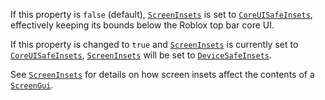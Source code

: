 If this property is `false` (default),
[`ScreenInsets`](https://create.roblox.com/docs/reference/engine/classes/ScreenGui#ScreenInsets) is set to
[`CoreUISafeInsets`](https://create.roblox.com/docs/reference/engine/enums/ScreenInsets), effectively keeping its bounds below
the Roblox top bar core UI.

If this property is changed to `true` and
[`ScreenInsets`](https://create.roblox.com/docs/reference/engine/classes/ScreenGui#ScreenInsets) is currently set to
[`CoreUISafeInsets`](https://create.roblox.com/docs/reference/engine/enums/ScreenInsets),
[`ScreenInsets`](https://create.roblox.com/docs/reference/engine/classes/ScreenGui#ScreenInsets) will be set to
[`DeviceSafeInsets`](https://create.roblox.com/docs/reference/engine/enums/ScreenInsets).

See [`ScreenInsets`](https://create.roblox.com/docs/reference/engine/classes/ScreenGui#ScreenInsets) for details on how screen
insets affect the contents of a [`ScreenGui`](https://create.roblox.com/docs/reference/engine/classes/ScreenGui).
